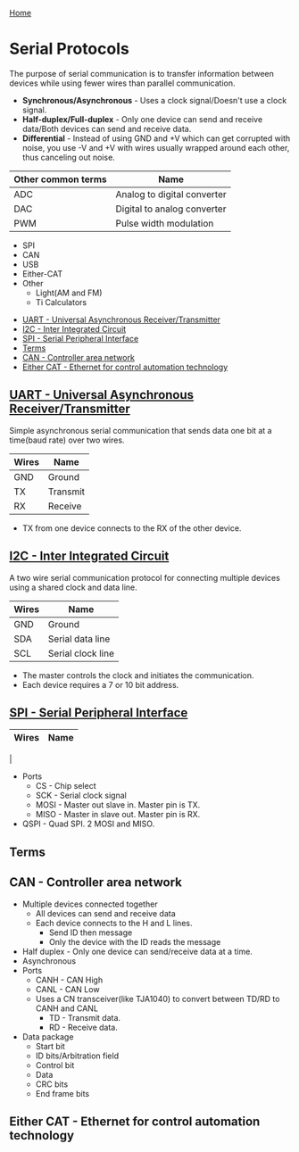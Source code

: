 [Home](../README.md#embedded-programming)

# Serial Protocols
The purpose of serial communication is to transfer information between devices while using fewer wires than parallel communication.

- **Synchronous/Asynchronous** - Uses a clock signal/Doesn't use a clock signal.
- **Half-duplex/Full-duplex** - Only one device can send and receive data/Both devices can send and receive data.
- **Differential** - Instead of using GND and +V which can get corrupted with noise, you use -V and +V with wires usually wrapped around each other, thus canceling out noise.

| Other common terms | Name                        |
|--------------------|-----------------------------|
| ADC                | Analog to digital converter |
| DAC                | Digital to analog converter |
| PWM                | Pulse width modulation      |

- SPI
- CAN
- USB
- Either-CAT
- Other
	- Light(AM and FM)
	- Ti Calculators

<!-- TOC -->

- [UART - Universal Asynchronous Receiver/Transmitter](#uart---universal-asynchronous-receivertransmitter)
- [I2C - Inter Integrated Circuit](#i2c---inter-integrated-circuit)
- [SPI - Serial Peripheral Interface](#spi---serial-peripheral-interface)
- [Terms](#terms)
- [CAN - Controller area network](#can---controller-area-network)
- [Either CAT - Ethernet for control automation technology](#either-cat---ethernet-for-control-automation-technology)

<!-- /TOC -->


## [UART - Universal Asynchronous Receiver/Transmitter](./serial_communication.md)
Simple asynchronous serial communication that sends data one bit at a time(baud rate) over two wires.

| Wires | Name     |
|-------|----------|
| GND   | Ground   |
| TX    | Transmit |
| RX    | Receive  |

- TX from one device connects to the RX of the other device.

## [I2C - Inter Integrated Circuit](./serial_protocols.md)
A two wire serial communication protocol for connecting multiple devices using a shared clock and data line.

| Wires | Name              |
|-------|-------------------|
| GND   | Ground            |
| SDA   | Serial data line  |
| SCL   | Serial clock line |

- The master controls the clock and initiates the communication.
- Each device requires a 7 or 10 bit address.

## [SPI - Serial Peripheral Interface](./serial_protocols.md)

| Wires | Name |
|-|-|
| 

- Ports
	- CS - Chip select
	- SCK - Serial clock signal
	- MOSI - Master out slave in. Master pin is TX.
	- MISO - Master in slave out. Master pin is RX.
- QSPI - Quad SPI. 2 MOSI and MISO.


## Terms






## CAN - Controller area network
- Multiple devices connected together
	- All devices can send and receive data
	- Each device connects to the H and L lines.
		- Send ID then message
		- Only the device with the ID reads the message
- Half duplex - Only one device can send/receive data at a time.
- Asynchronous
- Ports
	- CANH - CAN High
	- CANL - CAN Low
	- Uses a CN transceiver(like TJA1040) to convert between TD/RD to CANH and CANL
		- TD - Transmit data.
		- RD - Receive data.
- Data package
	- Start bit
	- ID bits/Arbitration field
	- Control bit
	- Data
	- CRC bits
	- End frame bits

## Either CAT - Ethernet for control automation technology